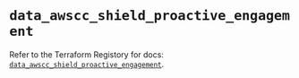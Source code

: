 # `data_awscc_shield_proactive_engagement`

Refer to the Terraform Registory for docs: [`data_awscc_shield_proactive_engagement`](https://registry.terraform.io/providers/hashicorp/awscc/0.70.0/docs/data-sources/shield_proactive_engagement).
